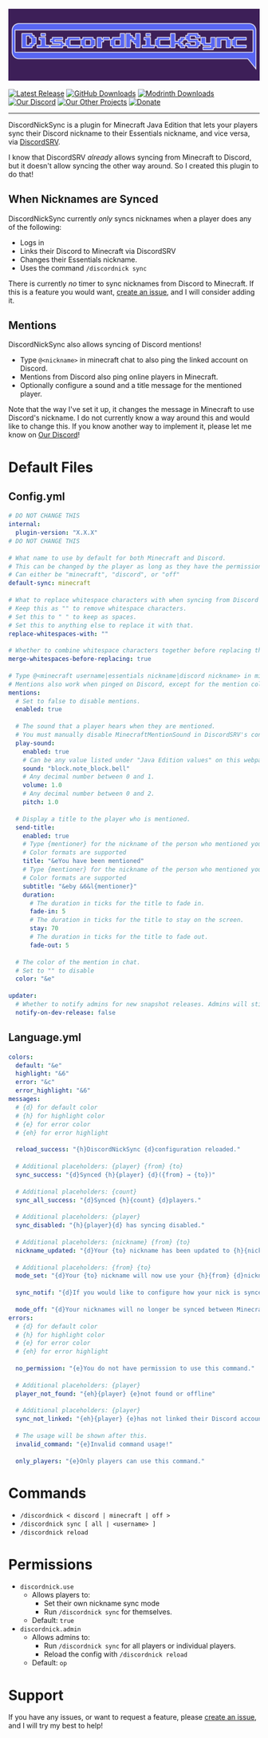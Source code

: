 ![DiscordNickSync](https://raw.githubusercontent.com/Erallie/discord-nick-sync/main/icons/banner/banner-press-12.png)

[![Latest Release](https://img.shields.io/github/release-date/Erallie/discord-nick-sync?display_date=published_at&style=for-the-badge&label=Latest%20Release)](https://modrinth.com/plugin/discord-nick-sync/version/latest)
[![GitHub Downloads](https://img.shields.io/github/downloads/Erallie/discord-nick-sync/total?style=for-the-badge&logo=github&logoColor=ffffff&label=GitHub%20Downloads&color=hsl(0%2C%200%25%2C%2020%25))](https://github.com/Erallie/discord-nick-sync)
[![Modrinth Downloads](https://img.shields.io/modrinth/dt/tles3bfw?style=for-the-badge&logo=modrinth&logoColor=00af5c&label=Modrinth%20Downloads&color=00af5c)](https://modrinth.com/plugin/discord-nick-sync)
<br>
[![Our Discord](https://img.shields.io/discord/1102582171207741480?style=for-the-badge&logo=discord&logoColor=ffffff&label=Our%20Discord&color=5865F2)](https://discord.gozarproductions.com)
[![Our Other Projects](https://img.shields.io/badge/Our%20Other%20Projects-%E2%9D%A4-563294?style=for-the-badge&logo=data%3Aimage%2Fwebp%3Bbase64%2CUklGRu4DAABXRUJQVlA4WAoAAAAQAAAAHwAAHwAAQUxQSGABAAABgFtbm5volyZTA%2BtibzK2H0w5sDkmhe3GmxrwxGg0839r%2FvkkOogIBW7bKB0c4%2BARYihzIqfd6dfO%2B%2B3XtHsq4jJhlIvcDRcgNB%2FeieQETorBHgghRtUYqwDs%2B4U4IpcvUB%2BVUPSK54uEnTwsUJoar2DeMpzLxQpeG5DH8lxyyfLivVYAwPBbkWdOBg3qFlqiLy679iHy9UDKMZRXmYxpCcusayTHG01K%2FEtatYWuj7oI9hL4BxsxVwhoP2mlAJJ%2BuuAflc6%2BEUCQTCX9EV87xBR2H75NxLZSpWiwzqdIm7ZO7uB3oEgZKbD9Nt3EmHweEPH1t1GNsZUbKeisiwjyTm5fA3SO1yCrADZXrV2PZQJPL1tjN4%2BxUL9ie1mJobzOnDwSx6ILiF%2FW%2BTUR4tcHx0UaV75JXC1a4g6Ky5dLcTSuy9q4HhTieF64Hy1A3GHB8gLLK2e92feuqnbfPK8IVlA4IGgCAACwDQCdASogACAAPk0cjEQioaEb%2BqwAKATEtgBOl7v9V3sHcA2wG4A3gD0APLP9jX9n%2F2jmqv5AZRh7J%2BN2fOx22iE%2F4TUsecFmY%2BSf1r%2BAP%2BTfzT%2FXdIB7KX7MtdIGr1A8H0jmrrfZvqButwOaYcLWYNRq5QgAAP7%2F%2FmIMpiVNn67QXpM1rrDmRS8Nr%2F6dhD%2Bq5e%2BM%2BAtUP1%2FxOj85Ol5y3ebjz%2BpHoOf%2FWW8a%2F2ojUaKVDkVqof%2Bv4f0f6ud8i58wusz%2Fyrj%2F%2BwnM3q0769dvK%2F%2BQe04xL49tkb9t6ylCqqezZtZGuGLJ%2F5iUrPqdYc%2F8VbYZfP%2FOpZP%2F4X4q%2BqS4gPOxzdINOe5PGv%2F0TS%2FJRf4LlFrFkrWtxlS8n40grV%2BKUu%2FiwzdQzImvwH81FxL1bZyTSsrYwMku1Pk9StTtWNjSR8ZWEYBH9eTn%2FvBERii5XaWOPJ%2FFVXtVQGbv%2BFRW5jbo9tfFDu%2BDHHf8LbgUd%2F8W8Id1AehBtRNsLQWbADmvF1QJU8x5tw%2FtTUwIoSaa%2F2jkcvyVHkAsb2qoIh1KF1pPdae%2BZaqjydy6nUa9agjrDk1G4pMhEUhH%2BV%2FIUe49MjhR%2FuxyFmwQ8dDogMyQ%2BdcSBa56Lwt1wyJ%2F22%2F5O98r6q6wiM63HyaYONd36W7br%2F0%2F6y2DZ3irAddj%2FRxntvr%2FbbChSYXAfEbO%2FD0G%2FFbMFqTHypodt9T6dAx%2BUjJYfHzFf%2FM3Ec%2FAtwbjc2gka6urN1MlSLb2VTS9Q5r8fkDzxZz6vu1OYUPUB1UFMIhYGvMATbxxoTmVhvpovzAc%2F8nbOjw3wAAA)](https://github.com/Erallie)
[![Donate](https://img.shields.io/badge/Donate-%24-563294?style=for-the-badge&logo=paypal&color=rgb(0%2C%2048%2C%20135))](https://www.paypal.com/donate/?hosted_button_id=PHHGM83BQZ8MA)

---

DiscordNickSync is a plugin for Minecraft Java Edition that lets your players sync their Discord nickname to their Essentials nickname, and vice versa, via [DiscordSRV](https://modrinth.com/plugin/discordsrv).

I know that DiscordSRV *already* allows syncing from Minecraft to Discord, but it doesn't allow syncing the other way around. So I created this plugin to do that!

## When Nicknames are Synced
DiscordNickSync currently *only* syncs nicknames when a player does any of the following:
- Logs in
- Links their Discord to Minecraft via DiscordSRV
- Changes their Essentials nickname.
- Uses the command `/discordnick sync`

There is currently *no* timer to sync nicknames from Discord to Minecraft. If this is a feature you would want, [create an issue](https://github.com/Erallie/discord-nick-sync/issues), and I will consider adding it.

## Mentions
DiscordNickSync also allows syncing of Discord mentions!
- Type `@<nickname>` in minecraft chat to also ping the linked account on Discord.
- Mentions from Discord also ping online players in Minecraft.
- Optionally configure a sound and a title message for the mentioned player.

Note that the way I've set it up, it changes the message in Minecraft to use Discord's nickname. I do not currently know a way around this and would like to change this. If you know another way to implement it, please let me know on [Our Discord](https://discord.gozarproductions.com)!

# Default Files
## Config.yml
```yml
# DO NOT CHANGE THIS
internal:
  plugin-version: "X.X.X"
# DO NOT CHANGE THIS

# What name to use by default for both Minecraft and Discord.
# This can be changed by the player as long as they have the permission discordnick.use
# Can either be "minecraft", "discord", or "off"
default-sync: minecraft

# What to replace whitespace characters with when syncing from Discord to Minecraft.
# Keep this as "" to remove whitespace characters.
# Set this to " " to keep as spaces.
# Set this to anything else to replace it with that.
replace-whitespaces-with: ""

# Whether to combine whitespace characters together before replacing them with the value above.
merge-whitespaces-before-replacing: true

# Type @<minecraft username|essentials nickname|discord nickname> in minecraft chat to also ping the linked account on Discord.
# Mentions also work when pinged on Discord, except for the mention color.
mentions:
  # Set to false to disable mentions.
  enabled: true

  # The sound that a player hears when they are mentioned.
  # You must manually disable MinecraftMentionSound in DiscordSRV's config.yml if you don't want multiple sounds.
  play-sound:
    enabled: true
    # Can be any value listed under "Java Edition values" on this webpage: https://minecraft.wiki/w/Sounds.json#Sound_events
    sound: "block.note_block.bell"
    # Any decimal number between 0 and 1.
    volume: 1.0
    # Any decimal number between 0 and 2.
    pitch: 1.0
  
  # Display a title to the player who is mentioned.
  send-title:
    enabled: true
    # Type {mentioner} for the nickname of the person who mentioned you
    # Color formats are supported
    title: "&eYou have been mentioned"
    # Type {mentioner} for the nickname of the person who mentioned you
    # Color formats are supported
    subtitle: "&eby &6&l{mentioner}"
    duration:
      # The duration in ticks for the title to fade in.
      fade-in: 5
      # The duration in ticks for the title to stay on the screen.
      stay: 70
      # The duration in ticks for the title to fade out.
      fade-out: 5

  # The color of the mention in chat.
  # Set to "" to disable
  color: "&e"

updater:
  # Whether to notify admins for new snapshot releases. Admins will still be notified on stable releases.
  notify-on-dev-release: false
```

## Language.yml
```yml
colors:
  default: "&e"
  highlight: "&6"
  error: "&c"
  error_highlight: "&6"
messages:
  # {d} for default color
  # {h} for highlight color
  # {e} for error color
  # {eh} for error highlight
  
  reload_success: "{h}DiscordNickSync {d}configuration reloaded."

  # Additional placeholders: {player} {from} {to}
  sync_success: "{d}Synced {h}{player} {d}({from} → {to})"

  # Additional placeholders: {count}
  sync_all_success: "{d}Synced {h}{count} {d}players."

  # Additional placeholders: {player}
  sync_disabled: "{h}{player}{d} has syncing disabled."

  # Additional placeholders: {nickname} {from} {to}
  nickname_updated: "{d}Your {to} nickname has been updated to {h}{nickname}{d}."

  # Additional placeholders: {from} {to}
  mode_set: "{d}Your {to} nickname will now use your {h}{from} {d}nickname"

  sync_notif: "{d}If you would like to configure how your nick is synced, type {h}/discordnick"

  mode_off: "{d}Your nicknames will no longer be synced between Minecraft and Discord."
errors:
  # {d} for default color
  # {h} for highlight color
  # {e} for error color
  # {eh} for error highlight

  no_permission: "{e}You do not have permission to use this command."

  # Additional placeholders: {player}
  player_not_found: "{eh}{player} {e}not found or offline"

  # Additional placeholders: {player}
  sync_not_linked: "{eh}{player} {e}has not linked their Discord account."

  # The usage will be shown after this.
  invalid_command: "{e}Invalid command usage!"

  only_players: "{e}Only players can use this command."
```
# Commands
- `/discordnick < discord | minecraft | off >`
- `/discordnick sync [ all | <username> ]`
- `/discordnick reload`

# Permissions
- `discordnick.use`
    - Allows players to:
        - Set their own nickname sync mode
        - Run `/discordnick sync` for themselves.
    - Default: `true`
- `discordnick.admin`
    - Allows admins to:
        - Run `/discordnick sync` for all players or individual players.
        - Reload the config with `/discordnick reload`
    - Default: `op`
# Support
If you have any issues, or want to request a feature, please [create an issue](https://github.com/Erallie/discord-nick-sync/issues), and I will try my best to help!
